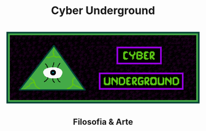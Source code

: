 <h1 align="center">Cyber Underground</h1>

<h1 align="center">
    <img alt="Cyber-Underground" title="Cyber-Underground" src="https://raw.githubusercontent.com/the-akira/Cyber-Underground/master/Avatar.png"> </br>
</h1>

<h2 align="center">
	Filosofia & Arte
</h2>
